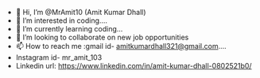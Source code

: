 - 👋 Hi, I’m @MrAmit10 (Amit Kumar Dhall)
- 👀 I’m interested in coding....
- 🌱 I’m currently learning coding...
- 💞️ I’m looking to collaborate on new job opportunities
- 📫 How to reach me :gmail id- amitkumardhall321@gmail.com....
- Instagram id- mr_amit_103
- Linkedin url: https://www.linkedin.com/in/amit-kumar-dhall-0802521b0/

<!---
MrAmit10/MrAmit10 is a ✨ special ✨ repository because its `README.md` (this file) appears on your GitHub profile.
You can click the Preview link to take a look at your changes.
--->
